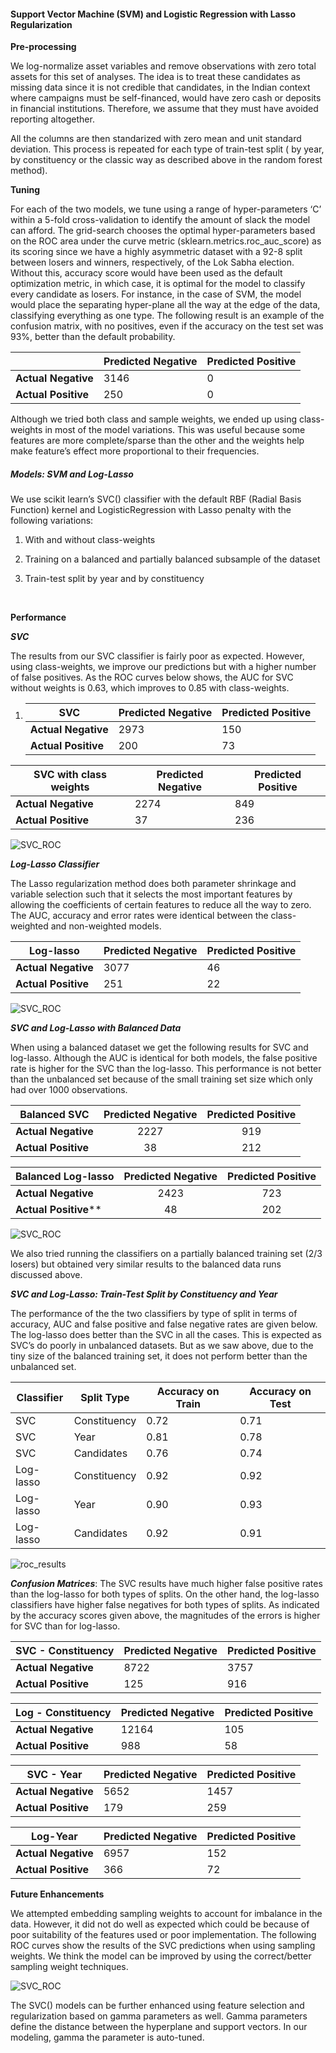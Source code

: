 #### Support Vector Machine (SVM) and Logistic Regression with Lasso Regularization

**Pre-processing**

We log-normalize asset variables and remove observations with zero total assets for this set of analyses. The idea is to treat these candidates as missing data since it is not credible that candidates, in the Indian context where campaigns must be self-financed, would have zero cash or deposits in financial institutions. Therefore, we assume that they must have avoided reporting altogether. 

All the columns are then standarized with zero mean and unit standard deviation. This process is repeated for each type of train-test split ( by year, by constituency or the classic way as described above in the random forest method).

**Tuning**

For each of the two models, we tune using a range of hyper-parameters ‘C’ within a 5-fold cross-validation to identify the amount of slack the model can afford. The grid-search chooses the optimal hyper-parameters based on the ROC area under the curve metric (sklearn.metrics.roc_auc_score) as its scoring since we have a highly asymmetric dataset with a 92-8 split between losers and winners, respectively, of the Lok Sabha election. Without this, accuracy score would have been used as the default optimization metric, in which case, it is optimal for the model to classify every candidate as losers. For instance, in the case of SVM, the model would place the separating hyper-plane all the way at the edge of the data, classifying everything as one type. The following result is an example of the confusion matrix, with no positives, even if the accuracy on the test set was 93%, better than the default probability.

|                      | Predicted Negative | Predicted Positive | 
| -------------------- | ------------------ | ------------------ | 
| **Actual Negative**  | 3146               | 0                  | 
| **Actual  Positive** | 250                | 0                  | 

Although we tried both class and sample weights, we ended up using class-weights in most of the model variations. This was useful because some features are more complete/sparse than the other and the weights help make feature’s effect more proportional to their frequencies. 

##### ***Models: SVM and Log-Lasso***

We use scikit learn’s SVC() classifier with the default RBF (Radial Basis Function) kernel and LogisticRegression with Lasso penalty  with the following variations:

1. With and without class-weights
   
2. Training on a balanced and partially balanced subsample of the dataset
   
3. Train-test split by year and by constituency
   
   ​

**Performance**

***SVC*** 

The results from our SVC classifier is fairly poor as expected. However, using class-weights, we improve our predictions but with a higher number of false positives. As the ROC curves below shows, the AUC for SVC without weights is 0.63, which improves to 0.85 with class-weights.

1. | SVC                  | Predicted Negative | Predicted Positive | 
   | -------------------- | ------------------ | ------------------ | 
   | **Actual Negative**  | 2973               | 150                | 
   | **Actual  Positive** | 200                | 73                 | 

| SVC with class weights | Predicted Negative | Predicted Positive | 
| ---------------------- | ------------------ | ------------------ | 
| **Actual Negative**    | 2274               | 849                | 
| **Actual  Positive**   | 37                 | 236                | 

![SVC_ROC](SVC_AUC_ClassWeight.png)

***Log-Lasso Classifier***

The Lasso regularization method does both parameter shrinkage and variable selection such that it selects the most important features by allowing the coefficients of certain features to reduce all the way to zero. The AUC, accuracy and error rates were identical between the class-weighted and non-weighted models. 

| Log-lasso            | Predicted Negative | Predicted Positive | 
| -------------------- | ------------------ | ------------------ | 
| **Actual Negative**  | 3077               | 46                 | 
| **Actual  Positive** | 251                | 22                 | 

![SVC_ROC](Log-lasso_Class_weights.png)

***SVC and Log-Lasso with Balanced Data***

When using a balanced dataset we get the following results for SVC and log-lasso. Although the AUC is identical for both models, the false positive rate is higher for the SVC than the log-lasso. This performance is not better than the unbalanced set because of the small training set size which only had over 1000 observations. 

| Balanced SVC             | Predicted Negative | Predicted Positive | 
| ------------------------ | :----------------: | :----------------: | 
| **Actual Negative**      |        2227        |        919         | 
| ****Actual  Positive**** |         38         |        212         | 

| Balanced Log-lasso     | Predicted Negative | Predicted Positive | 
| ---------------------- | :----------------: | :----------------: | 
| **Actual Negative**    |        2423        |        723         | 
| **Actual  Positive**** |         48         |        202         | 

![SVC_ROC](Balanced.png)

We also tried running the classifiers on a partially balanced training set (2/3 losers) but obtained very similar results to the balanced data runs discussed above.

***SVC and Log-Lasso: Train-Test Split by Constituency and Year***

The performance of the the two classifiers by type of split in terms of accuracy, AUC and false positive and false negative rates are given below. The log-lasso does better than the SVC in all the cases. This is expected as SVC’s do poorly in unbalanced datasets. But as we saw above, due to the tiny size of the balanced training set, it does not perform better than the unbalanced set.



| Classifier | Split Type   | Accuracy on Train | Accuracy on Test | 
| ---------- | ------------ | ----------------- | ---------------- | 
| SVC        | Constituency | 0.72              | 0.71             | 
| SVC        | Year         | 0.81              | 0.78             | 
| SVC        | Candidates   | 0.76              | 0.74             | 
| Log-lasso  | Constituency | 0.92              | 0.92             | 
| Log-lasso  | Year         | 0.90              | 0.93             | 
| Log-lasso  | Candidates   | 0.92              | 0.91             | 

![roc_results](DifferentSplits_allmodels.png)

***Confusion Matrices***: The SVC results have much higher false positive rates than the log-lasso for both types of splits. On the other hand, the log-lasso classifiers have higher false negatives for both types of splits. As indicated by the accuracy scores given above, the magnitudes of the errors is higher for SVC than for log-lasso. 

| SVC - Constituency   | Predicted Negative | Predicted Positive | 
| -------------------- | ------------------ | ------------------ | 
| **Actual Negative**  | 8722               | 3757               | 
| **Actual  Positive** | 125                | 916                | 

| Log - Constituency   | Predicted Negative | Predicted Positive | 
| -------------------- | ------------------ | ------------------ | 
| **Actual Negative**  | 12164              | 105                | 
| **Actual  Positive** | 988                | 58                 | 

| SVC - Year               | Predicted Negative | Predicted Positive | 
| ------------------------ | ------------------ | ------------------ | 
| **Actual Negative**      | 5652               | 1457               | 
| ****Actual  Positive**** | 179                | 259                | 

| Log-Year                 | Predicted Negative | Predicted Positive | 
| ------------------------ | ------------------ | ------------------ | 
| **Actual Negative**      | 6957               | 152                | 
| ****Actual  Positive**** | 366                | 72                 | 



**Future Enhancements**

We attempted embedding sampling weights to account for imbalance in the data. However, it did not do well as expected which could be because of poor suitability of the features used or poor implementation.  The following ROC curves show the results of the SVC predictions when using sampling weights. We think the model can be improved by using the correct/better sampling weight techniques. 

![SVC_ROC](SampleWeightFail.png)

The SVC() models can be further enhanced using feature selection and regularization based on gamma parameters as well. Gamma parameters define the distance between the hyperplane and support vectors. In our modeling, gamma the parameter is auto-tuned.

